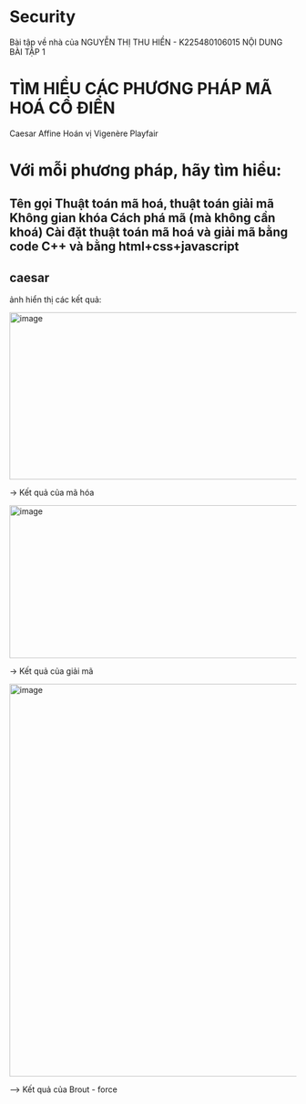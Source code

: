 # Security
Bài tập về nhà của NGUYỄN THỊ THU HIỀN - K225480106015
NỘI DUNG BÀI TẬP 1 
# TÌM HIỂU CÁC PHƯƠNG PHÁP MÃ HOÁ CỔ ĐIỂN
Caesar
Affine
Hoán vị
Vigenère
Playfair
# Với mỗi phương pháp, hãy tìm hiểu:
Tên gọi
Thuật toán mã hoá, thuật toán giải mã
Không gian khóa
Cách phá mã (mà không cần khoá)
Cài đặt thuật toán mã hoá và giải mã bằng code C++ và bằng html+css+javascript
----------------------------------------------------------------------------------------------------------------------------------
## caesar
ảnh hiển thị các kết quả:

<img width="590" height="293" alt="image" src="https://github.com/user-attachments/assets/6b1fc395-6ff4-4173-85d3-504634570fa0" />

-> Kết quả của mã hóa

<img width="534" height="268" alt="image" src="https://github.com/user-attachments/assets/0bab2c54-fdcd-4913-9344-9c2ae8dabec1" />

-> Kết quả của giải mã

<img width="601" height="688" alt="image" src="https://github.com/user-attachments/assets/524b2721-ee1e-407e-881e-03e98c8f97da" />

--> Kết quả của Brout - force
